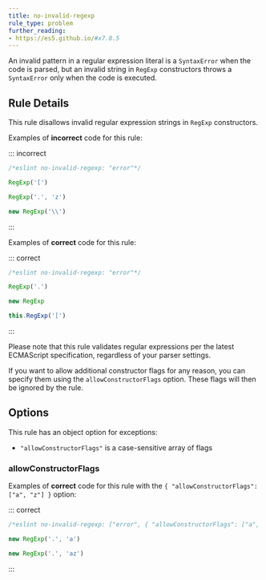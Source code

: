 ```yaml
---
title: no-invalid-regexp
rule_type: problem
further_reading:
- https://es5.github.io/#x7.8.5
---
```




An invalid pattern in a regular expression literal is a `SyntaxError` when the code is parsed, but an invalid string in `RegExp` constructors throws a `SyntaxError` only when the code is executed.

## Rule Details

This rule disallows invalid regular expression strings in `RegExp` constructors.

Examples of **incorrect** code for this rule:

::: incorrect

```js
/*eslint no-invalid-regexp: "error"*/

RegExp('[')

RegExp('.', 'z')

new RegExp('\\')
```

:::

Examples of **correct** code for this rule:

::: correct

```js
/*eslint no-invalid-regexp: "error"*/

RegExp('.')

new RegExp

this.RegExp('[')
```

:::

Please note that this rule validates regular expressions per the latest ECMAScript specification, regardless of your parser settings.

If you want to allow additional constructor flags for any reason, you can specify them using the `allowConstructorFlags` option. These flags will then be ignored by the rule.

## Options

This rule has an object option for exceptions:

* `"allowConstructorFlags"` is a case-sensitive array of flags

### allowConstructorFlags

Examples of **correct** code for this rule with the `{ "allowConstructorFlags": ["a", "z"] }` option:

::: correct

```js
/*eslint no-invalid-regexp: ["error", { "allowConstructorFlags": ["a", "z"] }]*/

new RegExp('.', 'a')

new RegExp('.', 'az')
```

:::
